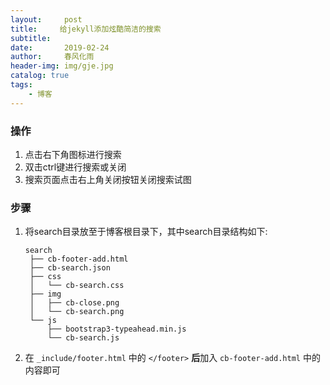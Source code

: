 ```yaml
---
layout:     post
title:     给jekyll添加炫酷简洁的搜索
subtitle:   
date:       2019-02-24
author:     春风化雨
header-img: img/gje.jpg
catalog: true
tags:
    - 博客
---
```


### 操作

1. 点击右下角图标进行搜索
2. 双击ctrl键进行搜索或关闭
3. 搜索页面点击右上角关闭按钮关闭搜索试图

### 步骤

1. 将search目录放至于博客根目录下，其中search目录结构如下:

   ```
   search
    ├── cb-footer-add.html
    ├── cb-search.json
    ├── css
    │   └── cb-search.css
    ├── img
    │   ├── cb-close.png
    │   └── cb-search.png
    └── js
        ├── bootstrap3-typeahead.min.js
        └── cb-search.js
   ```

2. 在 `_include/footer.html` 中的 `</footer>` **后**加入 `cb-footer-add.html` 中的内容即可

